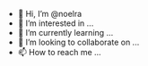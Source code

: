 - 👋 Hi, I’m @noelra
- 👀 I’m interested in ...
- 🌱 I’m currently learning ...
- 💞️ I’m looking to collaborate on ...
- 📫 How to reach me ...

<!---
noelra/noelra is a ✨ special ✨ repository because its `README.md` (this file) appears on your GitHub profile.
You can click the Preview link to take a look at your changes.
--->
